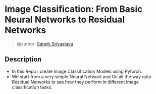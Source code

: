 # Image Classification: From Basic Neural Networks to Residual Networks
> @author: [Satwik Srivastava](https://github.com/Satwik-S9)


## Description
- In this Repo I create Image Classification Models using Pytorch. 
- We start from a very simple Neural Network and Go all the way upto Residual Networks to
see how they perform in different Image classification tasks.
